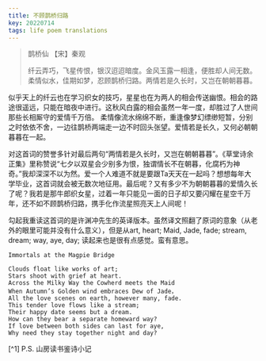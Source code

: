 ```yaml
---
title: 不顾鹊桥归路
key: 20220714
tags: life poem translations
---
```


> 鹊桥仙
> 【宋】秦观
> 
> 纤云弄巧，飞星传恨，银汉迢迢暗度。金风玉露一相逢，便胜却人间无数。
> 柔情似水，佳期如梦，忍顾鹊桥归路。两情若是久长时，又岂在朝朝暮暮。

<!--more-->

似乎天上的纤云也在学习织女的技巧，星星也在为两人的相会传送幽恨。相会的路途很遥远，只能在暗夜中进行。这秋风白露的相会虽然一年一度，却胜过了人世间那些长相厮守的爱情千万倍。
柔情像流水绵绵不断，重逢像梦幻缥缈短暂，分别之时依依不舍，一边往鹊桥两端走一边不时回头张望。爱情若是长久，又何必朝朝暮暮在一起。

对这首词的赞誉多针对最后两句“两情若是久长时，又岂在朝朝暮暮”。《草堂诗余正集》里称赞说“七夕以双星会少别多为恨，独谓情长不在朝暮，化腐朽为神奇。”我却深深不以为然。爱一个人难道不就是要跟Ta天天在一起吗？想想每年大学毕业，这首词就会被无数次地征用。最后呢？又有多少不为朝朝暮暮的爱情久长了呢？我若是那牛郎织女星，过着一年只能见一面的日子却又要闪耀在星空千万年，还不如不顾鹊桥归路，携手化作流星照亮天上人间呢！

勾起我重读这首词的是许渊冲先生的英译版本。虽然译文照翻了原词的意象（从老外的眼里可能并没有什么意义），但是从art, heart; Maid, Jade, fade; stream, dream; way, aye, day; 读起来也是很有点感觉。蛮有意思。

```
Immortals at the Magpie Bridge

Clouds float like works of art;
Stars shoot with grief at heart.
Across the Milky Way the Cowherd meets the Maid
When Autumn’s Golden wind embraces Dew of Jade，
All the love scenes on earth, however many, fade.
This tender love flows like a stream;
Their happy date seems but a dream.
How can they bear a separate homeward way?
If love between both sides can last for aye,
Why need they stay together night and day?
```

[^1] P.S. 山房读书鉴诗小记